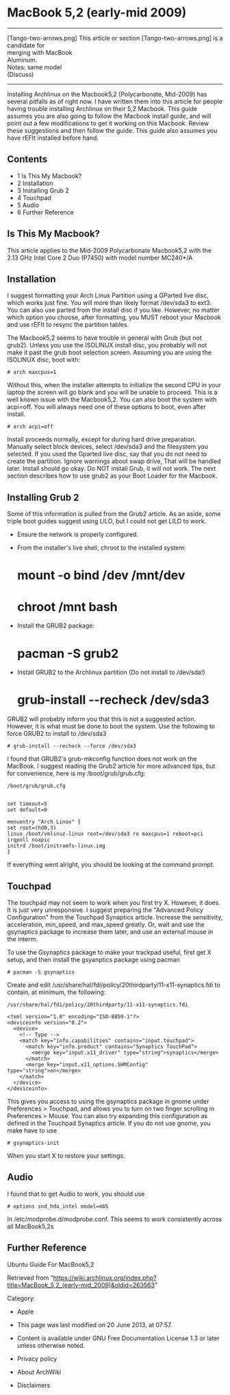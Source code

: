 MacBook 5,2 (early-mid 2009)
============================

  ------------------------ ------------------------ ------------------------
  [Tango-two-arrows.png]   This article or section  [Tango-two-arrows.png]
                           is a candidate for       
                           merging with MacBook     
                           Aluminum.                
                           Notes: same model        
                           (Discuss)                
  ------------------------ ------------------------ ------------------------

Installing Archlinux on the Macbook5,2 (Polycarbonate, Mid-2009) has
several pitfalls as of right now. I have written them into this article
for people having trouble installing Archlinux on their 5,2 Macbook.
This guide assumes you are also going to follow the Macbook install
guide, and will point out a few modifications to get it working on this
Macbook. Review these suggestions and then follow the guide. This guide
also assumes you have rEFIt installed before hand.

Contents
--------

-   1 Is This My Macbook?
-   2 Installation
-   3 Installing Grub 2
-   4 Touchpad
-   5 Audio
-   6 Further Reference

Is This My Macbook?
-------------------

This article applies to the Mid-2009 Polycarbonate Macbook5,2 with the
2.13 GHz Intel Core 2 Duo (P7450) with model number MC240*/A

Installation
------------

I suggest formatting your Arch Linux Partition using a GParted live
disc, which works just fine. You will more than likely format /dev/sda3
to ext3. You can also use parted from the install disc if you like.
However, no matter which option you choose, after formatting, you MUST
reboot your Macbook and use rEFIt to resync the partition tables.

The Macbook5,2 seems to have trouble in general with Grub (but not
grub2). Unless you use the ISOLINUX install disc, you probably will not
make it past the grub boot selection screen. Assuming you are using the
ISOLINUX disc, boot with:

    # arch maxcpus=1

Without this, when the installer attempts to initialize the second CPU
in your laptop the screen will go blank and you will be unable to
proceed. This is a well known issue with the Macbook5,2. You can also
boot the system with acpi=off. You will always need one of these options
to boot, even after install.

    # arch acpi=off

Install proceeds normally, except for during hard drive preparation.
Manually select block devices, select /dev/sda3 and the filesystem you
selected. If you used the Gparted live disc, say that you do not need to
create the partition. Ignore warnings about swap drive, That will be
handled later. Install should go okay. Do NOT install Grub, it will not
work. The next section describes how to use grub2 as your Boot Loader
for the Macbook.

Installing Grub 2
-----------------

Some of this information is pulled from the Grub2 article. As an aside,
some triple boot guides suggest using LILO, but I could not get LILO to
work.

-   Ensure the network is properly configured.
-   From the installer's live shell, chroot to the installed system:

    # mount -o bind /dev /mnt/dev
    # chroot /mnt bash

-   Install the GRUB2 package:

    # pacman -S grub2

-   Install GRUB2 to the Archlinux partition (Do not install to
    /dev/sda!)

    # grub-install --recheck /dev/sda3

GRUB2 will probably inform you that this is not a suggested action.
However, it is what must be done to boot the system. Use the following
to force GRUB2 to install to /dev/sda3

    # grub-install --recheck --force /dev/sda3

I found that GRUB2's grub-mkconfig function does not work on the
MacBook. I suggest reading the Grub2 article for more advanced tips, but
for convenience, here is my /boot/grub/grub.cfg:

    /boot/grub/grub.cfg


    set timeout=5
    set default=0

    menuentry "Arch Linux" {
    set root=(hd0,3)
    linux /boot/vmlinuz-linux root=/dev/sda3 ro maxcpus=1 reboot=pci irqpoll noapic
    initrd /boot/initramfs-linux.img
    }

If everything went alright, you should be looking at the command prompt.

Touchpad
--------

The touchpad may not seem to work when you first try X. However, it
does. It is just very unresponsive. I suggest preparing the "Advanced
Policy Configuration" from the Touchpad Synaptics article. Increase the
sensitivity, acceleration, min_speed, and max_speed greatly. Or, wait
and use the gsynaptics package to increase them later, and use an
external mouse in the interm.

To use the Gsynaptics package to make your trackpad useful, first get X
setup, and then install the gsyanptics package using pacman

    # pacman -S gsynaptics

Create and edit
/usr/share/hal/fdi/policy/20thirdparty/11-x11-synaptics.fdi to contain,
at minimum, the following:

    /usr/share/hal/fdi/policy/20thirdparty/11-x11-synaptics.fdi

    <?xml version="1.0" encoding="ISO-8859-1"?>
    <deviceinfo version="0.2">
      <device>
        <!-- Type -->
        <match key="info.capabilities" contains="input.touchpad">
          <match key="info.product" contains="Synaptics TouchPad">
            <merge key="input.x11_driver" type="string">synaptics</merge>
          </match>
          <merge key="input.x11_options.SHMConfig" type="string">on</merge>
        </match>
      </device>
    </deviceinfo>

This gives you access to using the gsynaptics package in gnome under
Preferences > Touchpad, and allows you to turn on two finger scrolling
in Preferences > Mouse. You can also try expanding this configuration as
defined in the Touchpad Synaptics article. If you do not use gnome, you
make have to use

    # gsynaptics-init

When you start X to restore your settings.

Audio
-----

I found that to get Audio to work, you should use

    # options snd_hda_intel model=mb5

In /etc/modprobe.d/modprobe.conf. This seems to work consistently across
all MacBook5,2s

Further Reference
-----------------

Ubuntu Guide For MacBook5,2

Retrieved from
"https://wiki.archlinux.org/index.php?title=MacBook_5,2_(early-mid_2009)&oldid=263563"

Category:

-   Apple

-   This page was last modified on 20 June 2013, at 07:57.
-   Content is available under GNU Free Documentation License 1.3 or
    later unless otherwise noted.
-   Privacy policy
-   About ArchWiki
-   Disclaimers
